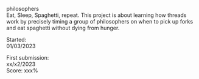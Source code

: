 philosophers  
Eat, Sleep, Spaghetti, repeat. This project is about learning how threads work by precisely timing a group of philosophers on when to pick up forks and eat spaghetti without dying from hunger.  
  
Started:  
01/03/2023  
  
First submission:  
xx/x2/2023  
Score: xxx%  
